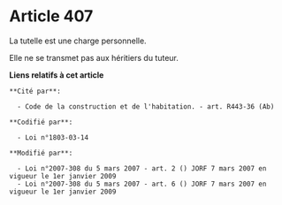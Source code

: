 # Article 407

La tutelle est une charge personnelle.

Elle ne se transmet pas aux héritiers du tuteur.

**Liens relatifs à cet article**

	**Cité par**:

	  - Code de la construction et de l'habitation. - art. R443-36 (Ab)

	**Codifié par**:

	  - Loi n°1803-03-14

	**Modifié par**:

	  - Loi n°2007-308 du 5 mars 2007 - art. 2 () JORF 7 mars 2007 en vigueur le 1er janvier 2009
	  - Loi n°2007-308 du 5 mars 2007 - art. 6 () JORF 7 mars 2007 en vigueur le 1er janvier 2009
